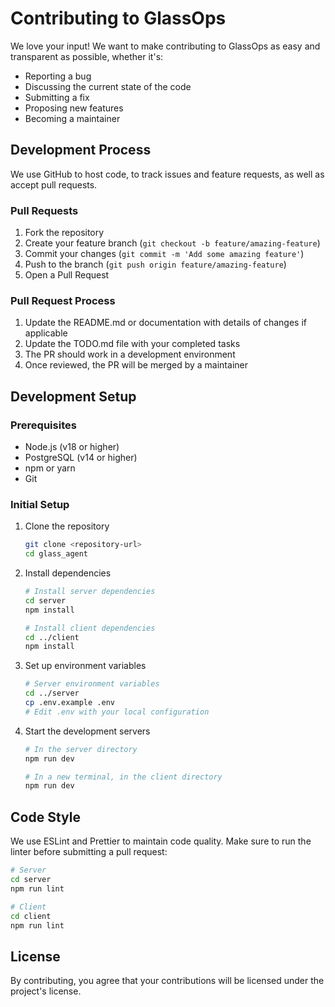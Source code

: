 # Contributing to GlassOps

We love your input! We want to make contributing to GlassOps as easy and transparent as possible, whether it's:

- Reporting a bug
- Discussing the current state of the code
- Submitting a fix
- Proposing new features
- Becoming a maintainer

## Development Process

We use GitHub to host code, to track issues and feature requests, as well as accept pull requests.

### Pull Requests

1. Fork the repository
2. Create your feature branch (`git checkout -b feature/amazing-feature`)
3. Commit your changes (`git commit -m 'Add some amazing feature'`)
4. Push to the branch (`git push origin feature/amazing-feature`)
5. Open a Pull Request

### Pull Request Process

1. Update the README.md or documentation with details of changes if applicable
2. Update the TODO.md file with your completed tasks
3. The PR should work in a development environment
4. Once reviewed, the PR will be merged by a maintainer

## Development Setup

### Prerequisites

- Node.js (v18 or higher)
- PostgreSQL (v14 or higher)
- npm or yarn
- Git

### Initial Setup

1. Clone the repository
   ```bash
   git clone <repository-url>
   cd glass_agent
   ```

2. Install dependencies
   ```bash
   # Install server dependencies
   cd server
   npm install
   
   # Install client dependencies
   cd ../client
   npm install
   ```

3. Set up environment variables
   ```bash
   # Server environment variables
   cd ../server
   cp .env.example .env
   # Edit .env with your local configuration
   ```

4. Start the development servers
   ```bash
   # In the server directory
   npm run dev
   
   # In a new terminal, in the client directory
   npm run dev
   ```

## Code Style

We use ESLint and Prettier to maintain code quality. Make sure to run the linter before submitting a pull request:

```bash
# Server
cd server
npm run lint

# Client
cd client
npm run lint
```

## License

By contributing, you agree that your contributions will be licensed under the project's license. 